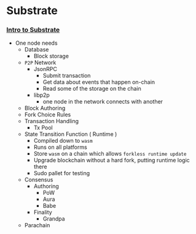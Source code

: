 # Substrate

### [Intro to Substrate](https://www.youtube.com/watch?v=-6BBIr-DmI4)
- One node needs
    - Database
        - Block storage
    - `P2P` Network
        - JsonRPC
            - Submit transaction
            - Get data about events that happen on-chain
            - Read some of the storage on the chain
        - libp2p
            - one node in the network connects with another
    - Block Authoring
    - Fork Choice Rules
    - Transaction Handling
        - Tx Pool
    - State Transition Function ( Runtime )
        - Compiled down to `wasm`
        - Runs on all platforms
        - Store `wasm` on a chain which allows `forkless runtime update`
        - Upgrade blockchain without a hard fork, putting runtime logic there
        - Sudo pallet for testing
    - Consensus
        - Authoring
            - PoW
            - Aura
            - Babe
        - Finality
            - Grandpa
    - Parachain